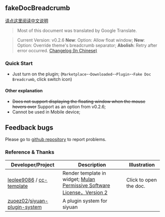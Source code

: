 ## fakeDocBreadcrumb

[请点这里阅读中文说明](README_zh_CN.md)

> Most of this document was translated by Google Translate.

> Current Version: v0.2.6 **New**: Option: Allow float window; **New**: Option: Override theme's breadcrumb separator; **Abolish**: Retry after error occurred.
[Changelog (In Chinese)](CHANGELOG.md)

### Quick Start

- Just turn on the plugin; (`Marketplace`--`Downloaded`--`Plugin`--`Fake Doc Breadcrumb`, click switch icon)

#### Other explanation

- ~~Does not support displaying the floating window when the mouse hovers over~~ Support as an option from v0.2.6;
- Cannot be used in Mobile device;

## Feedback bugs

Please go to [github repository](https://github.com/OpaqueGlass/syplugin-fakeDocBreadcrumb) to report problems.

### Reference & Thanks

| Developer/Project                                            | Description                                                  | Illustration           |
| ------------------------------------------------------------ | ------------------------------------------------------------ | ---------------------- |
| [leolee9086](https://github.com/leolee9086) / [cc-template](https://github.com/leolee9086/cc-template) | Render template in widget; [Mulan Permissive Software License，Version 2](https://github.com/leolee9086/cc-template/blob/main/LICENSE) | Click to open the doc. |
| [zuoez02](https://github.com/zuoez02)/[siyuan-plugin-system](https://github.com/zuoez02/siyuan-plugin-system) | A plugin system for siyuan                                   |                        |

